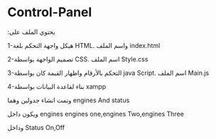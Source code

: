 # Control-Panel

:يحتوي الملف على 

1-هيكل واجهة التحكم بلغة HTML.
واسم الملف index.html

2-تصميم الواجهة بواسطة CSS.
اسم الملف Style.css

3-التحكم بالأرقام واظهار القيمة كان بواسطة java Script.
اسم الملف Main.js

4-بناء لقاعدة البيانات بواسطة xampp

وتمت انشاء جدولين وهما engines And status

ويكون داخل engines 
engines one,engines Two,engines Three


وداخل Status
On,Off



